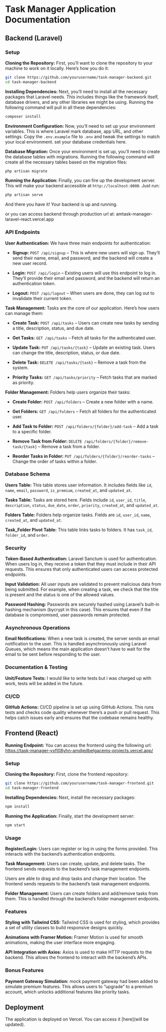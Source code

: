 
# Task Manager Application Documentation

## Backend (Laravel)

### Setup

**Cloning the Repository:**
First, you’ll want to clone the repository to your  machine to work on it locally. Here’s how you do it:

```sh
git clone https://github.com/yourusername/task-manager-backend.git
cd task-manager-backend
```

**Installing Dependencies:**
Next, you’ll need to install all the necessary packages that Laravel needs. This includes things like the framework itself, database drivers, and any other libraries we might be using. Running the following command will pull in all these dependencies:

```sh
composer install
```

**Environment Configuration:**
Now, you’ll need to set up your environment variables. This is where Laravel mark database, app URL, and other settings. Copy the `.env.example` file to `.env` and tweak the settings to match your local environment.  set your database credentials here.

**Database Migration:**
Once your environment is set up, you’ll need to create the database tables with migrations. Running the following command will create all the necessary tables based on the migration files:

```sh
php artisan migrate
```

**Running the Application:**
Finally, you can fire up the development server. This will make your backend accessible at `http://localhost:8000`. Just run:

```sh
php artisan serve
```

And there you have it! Your backend is up and running.

or you can access backend through production url at: amtask-manager-laravel-react.vercel.app

### API Endpoints

**User Authentication:**
We have three main endpoints for authentication:

- **Signup:** `POST /api/signup` – This is where new users will sign up. They’ll send their name, email, and password, and the backend will create a new user record.

- **Login:** `POST /api/login` – Existing users will use this endpoint to log in. They’ll provide their email and password, and the backend will return an authentication token.

- **Logout:** `POST /api/logout` – When users are done, they can log out to invalidate their current token.

**Task Management:**
Tasks are the core of our application. Here’s how users can manage them:

- **Create Task:** `POST /api/tasks` – Users can create new tasks by sending a title, description, status, and due date.

- **Get Tasks:** `GET /api/tasks` – Fetch all tasks for the authenticated user.

- **Update Task:** `PUT /api/tasks/{task}` – Update an existing task. Users can change the title, description, status, or due date.

- **Delete Task:** `DELETE /api/tasks/{task}` – Remove a task from the system.

- **Priority Tasks:** `GET /api/tasks/priority` – Fetch tasks that are marked as priority.

**Folder Management:**
Folders help users organize their tasks:

- **Create Folder:** `POST /api/folders` – Create a new folder with a name.

- **Get Folders:** `GET /api/folders` – Fetch all folders for the authenticated user.

- **Add Task to Folder:** `POST /api/folders/{folder}/add-task` – Add a task to a specific folder.

- **Remove Task from Folder:** `DELETE /api/folders/{folder}/remove-task/{task}` – Remove a task from a folder.

- **Reorder Tasks in Folder:** `PUT /api/folders/{folder}/reorder-tasks` – Change the order of tasks within a folder.

### Database Schema

**Users Table:**
This table stores user information. It includes fields like `id`, `name`, `email`, `password`, `is_premium`, `created_at`, and `updated_at`.

**Tasks Table:**
Tasks are stored here. Fields include `id`, `user_id`, `title`, `description`, `status`, `due_date`, `order`, `priority`, `created_at`, and `updated_at`.

**Folders Table:**
Folders help organize tasks. Fields are `id`, `user_id`, `name`, `created_at`, and `updated_at`.

**Task_Folder Pivot Table:**
This table links tasks to folders. It has `task_id`, `folder_id`, and `order`.

### Security

**Token-Based Authentication:**
Laravel Sanctum is used for authentication. When users log in, they receive a token that they must include in their API requests. This ensures that only authenticated users can access protected endpoints.

**Input Validation:**
All user inputs are validated to prevent malicious data from being submitted. For example, when creating a task, we check that the title is present and the status is one of the allowed values.

**Password Hashing:**
Passwords are securely hashed using Laravel’s built-in hashing mechanism (bycrypt in this case). This ensures that even if the database is compromised, user passwords remain protected.

### Asynchronous Operations

**Email Notifications:**
When a new task is created, the server sends an email notification to the user. This is handled asynchronously using Laravel Queues, which means the main application doesn’t have to wait for the email to be sent before responding to the user.

### Documentation & Testing

**Unit/Feature Tests:**
I would like to write tests but i was charged up with work, tests will be added in the future.

### CI/CD

**GitHub Actions:**
CI/CD pipeline is set up using GitHub Actions. This runs tests and checks code quality whenever there’s a push or pull request. This helps catch issues early and ensures that the codebase remains healthy.

## Frontend (React)

**Running Endpoint:**
You can access the frontend using the following url: https://task-manager-yxfl08yhn-amdjedbelgacems-projects.vercel.app/

### Setup

**Cloning the Repository:**
First, clone the frontend repository:

```sh
git clone https://github.com/yourusername/task-manager-frontend.git
cd task-manager-frontend
```

**Installing Dependencies:**
Next, install the necessary packages:

```sh
npm install
```

**Running the Application:**
Finally, start the development server:

```sh
npm start
```

### Usage

**Register/Login:**
Users can register or log in using the forms provided. This interacts with the backend’s authentication endpoints.

**Task Management:**
Users can create, update, and delete tasks. The frontend sends requests to the backend’s task management endpoints.

Users are able to drag and drop tasks and change their location. The frontend sends requests to the backend’s task management endpoints. 

**Folder Management:**
Users can create folders and add/remove tasks from them. This is handled through the backend’s folder management endpoints.

### Features

**Styling with Tailwind CSS:**
Tailwind CSS is used for styling, which provides a set of utility classes to build responsive designs quickly.

**Animations with Framer Motion:**
Framer Motion is used for smooth animations, making the user interface more engaging.

**API Integration with Axios:**
Axios is used to make HTTP requests to the backend. This allows the frontend to interact with the backend’s APIs.

### Bonus Features

**Payment Gateway Simulation:**
mock payment gateway had been added to simulate premium features. This allows users to “upgrade” to a premium account, which unlocks additional features like priority tasks.

## Deployment

The application is deployed on Vercel. You can access it [here](will be updated).
